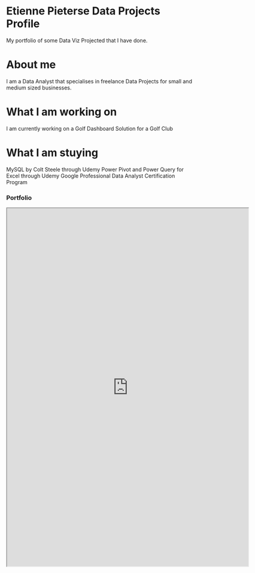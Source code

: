# Etienne Pieterse Data Projects Profile
My portfolio of some Data Viz Projected that I have done.

# About me
I am a Data Analyst that specialises in freelance Data Projects for small and medium sized businesses.

# What I am working on
I am currently working on a Golf Dashboard Solution for a Golf Club

# What I am stuying
MySQL by Colt Steele through Udemy
Power Pivot and Power Query for Excel through Udemy
Google Professional Data Analyst Certification Program

### Portfolio
<iframe src="https://public.tableau.com/views/public_exercise/Dashboard1?:showVizHome=no&:embed=true"
 width="645" height="955"></iframe>
